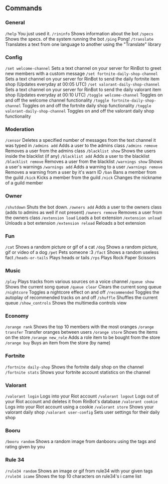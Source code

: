 ## Commands

### General
 `/help` You just used it.
 `/rininfo`  Shows information about the bot
 `/specs`  Shows the specs. of the system running the bot
 `/ping`  Pong!
 `/translate` Translates a text from one language to another using the "Translate" library

### Config
 `/set welcome-channel` Sets a text channel on your server for RinBot to greet new members with a custom message
 `/set fortnite-daily-shop-channel` Sets a text channel on your server for RinBot to send the daily fortnite item shop (Updates everyday at 00:05 UTC)
 `/set valorant-daily-shop-channel` Sets a text channel on your server for RinBot to send the daily valorant item shop (Updates everyday at 00:10 UTC)
 `/toggle welcome-channel` Toggles on and off the welcome channel functionality
 `/toggle fortnite-daily-shop-channel` Toggles on and off the fortnite daily shop functionality
 `/toggle valorant-daily-shop-channel` Toggles on and off the valorant daily shop functionality

### Moderation
 `/censor` Deletes a specified number of messages from the text channel it was typed in
 `/admins add` Adds a user to the admins class
 `/admins remove` Removes a user from the admins class
 `/blacklist show` Shows the users inside the blacklist (if any)
 `/blacklist add` Adds a user to the blacklist
 `/blacklist remove` Removes a user from the blacklist
 `/warnings show` Shows a user's warnings
 `/warnings add` Adds a warning to a user
 `/warnings remove` Removes a warning from a user by it's warn ID
 `/ban` Bans a member from the guild
 `/kick` Kicks a member from the guild
 `/nick` Changes the nickname of a guild member

### Owner
 `/shutdown`  Shuts the bot down.
 `/owners add` Adds a user to the owners class (adds to admins as well if not present)
 `/owners remove` Removes a user from the owners class 
 `/extension load` Loads a bot extension
 `/extension unload` Unloads a bot extension
 `/extension reload` Reloads a bot extension

### Fun
 `/cat` Shows a random picture or gif of a cat
 `/dog` Shows a random picture, gif or video of a dog
 `/pet` Pets someone :3
 `/fact` Shows a random useless fact
 `/heads-or-tails`  Plays heads or tails
 `/rps`  Plays Rock Paper Scissors

### Music
 `/play` Plays tracks from various sources on a voice channel
 `/queue show` Shows the current song queue
 `/queue clear` Clears the current song queue
 `/nightcore` Toggles a nightcore effect on and off
 `/recommended` Toggles the autoplay of recommended tracks on and off
 `/shuffle` Shuffles the current queue
 `/show_controls` Shows the multimedia controls view

### Economy
 `/orange rank`  Shows the top 10 members with the most oranges
 `/orange transfer`  Transfer oranges between users
 `/orange store`  Shows the items on the store
 `/orange new_role`  Adds a role item to be bought from the store
 `/orange buy`  Buys an item from the store (by name)

### Fortnite
 `/fortnite daily-shop`  Shows the fortnite daily shop on the channel
 `/fortnite stats`  Shows your fortnite account statistics on the channel

### Valorant
 `/valorant login` Logs into your Riot account
 `/valorant logout` Logs out of your Riot account and deletes it from RinBot's database
 `/valorant cookie` Logs into your Riot account using a cookie
 `/valorant store` Shows your valorant daily shop
 `/valorant user-config` Sets user settings for their daily shop

### Booru
 `/booru random`  Shows a random image from danbooru using the tags and rating given by you

### Rule 34
 `/rule34 random`  Shows an image or gif from rule34 with your given tags
 `/rule34 icame`  Shows the top 10 characters on rule34's i came list
